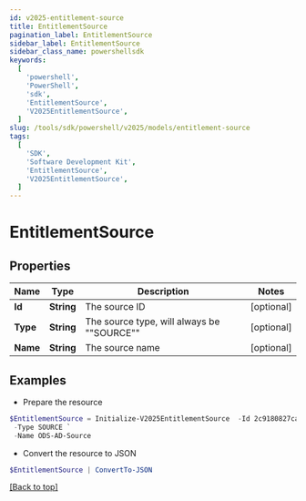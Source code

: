 ```yaml
---
id: v2025-entitlement-source
title: EntitlementSource
pagination_label: EntitlementSource
sidebar_label: EntitlementSource
sidebar_class_name: powershellsdk
keywords:
  [
    'powershell',
    'PowerShell',
    'sdk',
    'EntitlementSource',
    'V2025EntitlementSource',
  ]
slug: /tools/sdk/powershell/v2025/models/entitlement-source
tags:
  [
    'SDK',
    'Software Development Kit',
    'EntitlementSource',
    'V2025EntitlementSource',
  ]
---
```


# EntitlementSource

## Properties

| Name | Type | Description | Notes |
| --- | --- | --- | --- |
| **Id** | **String** | The source ID | [optional] |
| **Type** | **String** | The source type, will always be ""SOURCE"" | [optional] |
| **Name** | **String** | The source name | [optional] |

## Examples

- Prepare the resource

```powershell
$EntitlementSource = Initialize-V2025EntitlementSource  -Id 2c9180827ca885d7017ca8ce28a000eb `
 -Type SOURCE `
 -Name ODS-AD-Source
```

- Convert the resource to JSON

```powershell
$EntitlementSource | ConvertTo-JSON
```

[[Back to top]](#)
